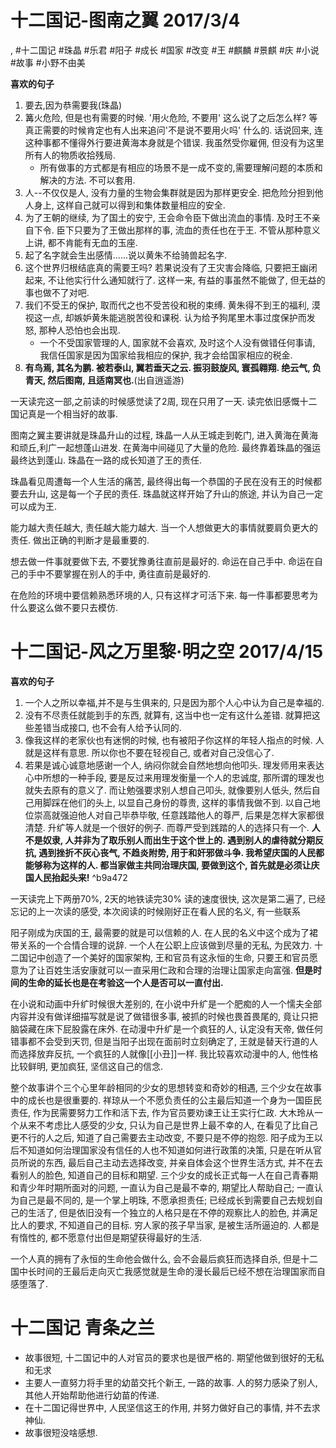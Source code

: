 # 十二国记-图南之翼 2017/3/4

, #十二国记 #珠晶 #乐君 #阳子 #成长 #国家 #改变 #王 #麒麟 #景麒 #庆 #小说 #故事 #小野不由美

**喜欢的句子**
1. 要去,因为恭需要我(珠晶)
2. 篝火危险, 但是也有需要的时候. '用火危险, 不要用' 这么说了之后怎么样? 等真正需要的时候肯定也有人出来追问'不是说不要用火吗' 什么的. 话说回来, 连这种事都不懂得外行要进黄海本身就是个错误. 我虽然受你雇佣, 但没有为这里所有人的物质收拾残局.
    * 所有做事的方式都是有相应的场景不是一成不变的,需要理解问题的本质和解决的方法. 不可以套用.
3. 人\-\-不仅仅是人, 没有力量的生物会集群就是因为那样更安全. 把危险分担到他人身上, 这样自己就可以得到和集体数量相应的安全.
4. 为了王朝的继续, 为了国土的安宁, 王会命令臣下做出流血的事情. 及时王不亲自下令. 臣下只要为了王做出那样的事, 流血的责任也在于王. 不管从那种意义上讲, 都不肯能有无血的玉座.
5. 起了名字就会生出感情......说以黄朱不给骑兽起名字.
6. 这个世界归根结底真的需要王吗? 若果说没有了王灾害会降临, 只要把王幽闭起来, 不让他实行什么通知就行了. 这样一来, 有益的事虽然不能做了, 但无益的事也做不了对吧.
7. 我们不受王的保护, 取而代之也不受苦役和税的束缚. 黄朱得不到王的福利, 漠视这一点, 却嫉妒黄朱能逃脱苦役和课税. 认为给予狗尾里木事过度保护而发怒, 那种人恐怕也会出现.
    * 一个不受国家管理的人, 国家就不会喜欢, 及时这个人没有做错任何事请, 我信任国家是因为国家给我相应的保护, 我才会给国家相应的税金.
8. **有鸟焉, 其名为鹏. 被若泰山, 翼若垂天之云. 振羽鼓旋风, 寰孤翱翔. 绝云气, 负青天, 然后图南, 且适南冥也.**(出自逍遥游)

一天读完这一部,之前读的时候感觉读了2周, 现在只用了一天. 读完依旧感慨十二国记真是一个相当好的故事.

图南之翼主要讲就是珠晶升山的过程, 珠晶一人从王城走到乾门, 进入黄海在黄海和顽丘,利广一起想蓬山进发. 在黄海中间碰见了大量的危险. 最终靠着珠晶的强运最终达到蓬山. 珠晶在一路的成长知道了王的责任.

珠晶看见周遭每一个人生活的痛苦, 最终得出每一个恭国的子民在没有王的时候都要去升山, 这是每一个子民的责任. 珠晶就这样开始了升山的旅途, 并认为自己一定可以成为王.

能力越大责任越大, 责任越大能力越大. 当一个人想做更大的事情就要肩负更大的责任. 做出正确的判断才是最重要的.

想去做一件事就要做下去, 不要犹豫勇往直前是最好的. 命运在自己手中. 命运在自己的手中不要掌握在别人的手中, 勇往直前是最好的.

在危险的环境中要信赖熟悉环境的人, 只有这样才可活下来. 每一件事都要思考为什么要这么做不要只去模仿.


# 十二国记-风之万里黎·明之空 2017/4/15

**喜欢的句子**

1. 一个人之所以幸福,并不是与生俱来的, 只是因为那个人心中认为自己是幸福的.
2. 没有不尽责任就能到手的东西, 就算有, 这当中也一定有这什么差错. 就算把这些差错当成接口, 也不会有人给予认同的.
3. 像我这样的老家伙也有迷惘的时候, 也有被阳子你这样的年轻人指点的时候. 人就是这样有意思. 所以你也不要在轻视自己, 或者对自己没信心了.
4. 若果是诚心诚意地感谢一个人, 纳闷你就会自然地想向他叩头. 理发师用来表达心中所想的一种手段, 要是反过来用理发衡量一个人的忠诚度, 那所谓的理发也就失去原有的意义了. 而让勉强要求别人想自己叩头, 就像要别人低头, 然后自己用脚踩在他们的头上, 以显自己身份的尊贵, 这样的事情我做不到. 以自己地位崇高就强迫他人对自己毕恭毕敬, 任意践踏他人的尊严, 后果是怎样大家都很清楚. 升纩等人就是一个很好的例子. 而尊严受到践踏的人的选择只有一个. **人不是奴隶, 人并非为了取乐别人而出生于这个世上的. 遇到别人的虐待就分期反抗, 遇到挫折不灰心丧气, 不趋炎附势, 用于和奸邪做斗争. 我希望庆国的人民都能够称为这样的人. 都当家做主共同治理庆国, 要做到这个, 首先就是必须让庆国人民抬起头来!** ^b9a472

一天读完上下两册70%, 2天的地铁读完30% 读的速度很快, 这次是第二遍了, 已经忘记的上一次读的感受, 本次阅读的时候刚好正在看人民的名义, 有一些联系

阳子刚成为庆国的王, 最需要的就是可以信赖的人. 在人民的名义中这个成为了裙带关系的一个合情合理的说辞. 一个人在公职上应该做到尽量的无私, 为民效力. 十二国记中创造了一个美好的国家架构, 王和官员有这永恒的生命, 只要王和官员愿意为了让百姓生活安康就可以一直采用仁政和合理的治理让国家走向富强. **但是时间的生命的延长也是在考验这一个人是否可以一直付出.**

在小说和动画中升纩时候很大差别的, 在小说中升纩是一个肥痴的人一个懦夫全部内容并没有做详细描写就是说了做错很多事, 被抓的时候也畏首畏尾的, 竟让只把脑袋藏在床下屁股露在床外. 在动漫中升纩是一个疯狂的人, 认定没有天帝, 做任何错事都不会受到天罚, 但是当阳子出现在面前时立刻确定了, 王就是替天行道的人而选择放弃反抗, 一个疯狂的人就像[[小丑]]一样. 我比较喜欢动漫中的人, 他性格比较鲜明, 更加疯狂, 坚信这自己的信念.

整个故事讲个三个心里年龄相同的少女的思想转变和奇妙的相遇, 三个少女在故事中的成长也是很重要的. 祥琼从一个不愿负责任的公主最后知道一个身为一国臣民责任, 作为民需要努力工作和活下去, 作为官员要劝谏王让王实行仁政. 大木玲从一个从来不考虑比人感受的少女, 只认为自己是世界上最不幸的人, 在看见了比自己更不行的人之后, 知道了自己需要去主动改变, 不要只是不停的抱怨. 阳子成为王以后不知道如何治理国家没有信任的人也不知道如何进行政策的决策, 只是在听从官员所说的东西, 最后自己主动去选择改变, 并亲自体会这个世界生活方式, 并不在去看别人的脸色, 知道自己的目标和期望. 三个少女的成长正式每一人在自己青春期和青少年时期所面对的问题, 一直认为自己是最不幸的, 期望比人帮助自己; 一直认为自己是最不同的, 是一个掌上明珠, 不愿承担责任; 已经成长到需要自己去规划自己的生活了, 但是依旧没有一个独立的人格只是在不停的观察比人的脸色, 并满足比人的要求, 不知道自己的目标. 穷人家的孩子早当家, 是被生活所逼迫的. 人都是有惰性的, 都不愿意付出但是期望获得最好的生活.

一个人真的拥有了永恒的生命他会做什么, 会不会最后疯狂而选择自杀, 但是十二国中长时间的王最后走向灭亡我感觉就是生命的漫长最后已经不想在治理国家而自感堕落了.


# 十二国记 青条之兰

* 故事很短, 十二国记中的人对官员的要求也是很严格的. 期望他做到很好的无私和无求
* 主要人一直努力将手里的幼苗交托个新王, 一路的故事. 人的努力感染了别人, 其他人开始帮助他进行幼苗的传递.
* 在十二国记得世界中, 人民坚信这王的作用, 并努力做好自己的事情, 并不去求神仙.
* 故事很短没啥感想.
